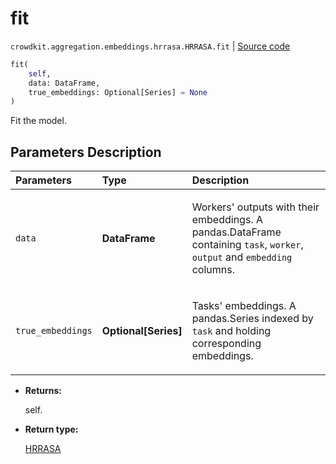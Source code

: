 # fit
`crowdkit.aggregation.embeddings.hrrasa.HRRASA.fit` | [Source code](https://github.com/Toloka/crowd-kit/blob/v1.1.0.rc2/crowdkit/aggregation/embeddings/hrrasa.py#L105)

```python
fit(
    self,
    data: DataFrame,
    true_embeddings: Optional[Series] = None
)
```

Fit the model.

## Parameters Description

| Parameters | Type | Description |
| :----------| :----| :-----------|
`data`|**DataFrame**|<p>Workers&#x27; outputs with their embeddings. A pandas.DataFrame containing `task`, `worker`, `output` and `embedding` columns.</p>
`true_embeddings`|**Optional\[Series\]**|<p>Tasks&#x27; embeddings. A pandas.Series indexed by `task` and holding corresponding embeddings.</p>

* **Returns:**

  self.

* **Return type:**

  [HRRASA](crowdkit.aggregation.embeddings.hrrasa.HRRASA.md)
